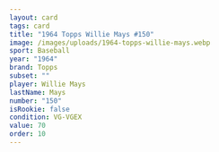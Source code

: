 ```yaml
---
layout: card
tags: card
title: "1964 Topps Willie Mays #150"
image: /images/uploads/1964-topps-willie-mays.webp
sport: Baseball
year: "1964"
brand: Topps
subset: ""
player: Willie Mays
lastName: Mays
number: "150"
isRookie: false
condition: VG-VGEX
value: 70
order: 10
---
```

